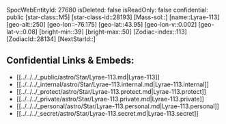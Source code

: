 ﻿---
location: [43.95,-76.175,250]
type: Station
tags:
- astro/Star

---
SpocWebEntityId: 27680
isDeleted: false
isReadOnly: false
confidential: public
[star-class::M5]
[star-class-id::28193]
[Mass-sol::]
[name::Lyrae-113]
[geo-alt::250]
[geo-lon::-76.175]
[geo-lat::43.95]
[geo-lon-v::0.002]
[geo-lat-v::0.08]
[bright-min::39]
[bright-max::50]
[Zodiac-index::113]
[ZodiacId::28134]
[NextStarId::]



## Confidential Links & Embeds: 
- [[../../../_public/astro/Star/Lyrae-113.md|Lyrae-113]] 
- [[../../../_internal/astro/Star/Lyrae-113.internal.md|Lyrae-113.internal]] 
- [[../../../_protect/astro/Star/Lyrae-113.protect.md|Lyrae-113.protect]] 
- [[../../../_private/astro/Star/Lyrae-113.private.md|Lyrae-113.private]] 
- [[../../../_personal/astro/Star/Lyrae-113.personal.md|Lyrae-113.personal]] 
- [[../../../_secret/astro/Star/Lyrae-113.secret.md|Lyrae-113.secret]] 
